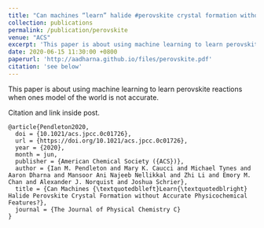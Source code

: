 ```yaml
---
title: "Can machines “learn” halide #perovskite crystal formation without accurate physicochemical features?"
collection: publications
permalink: /publication/perovskite
venue: "ACS"
excerpt: 'This paper is about using machine learning to learn perovskite reaching when ones model of the chemical world is not accurate'
date: 2020-06-15 11:30:00 +0800
paperurl: 'http://aadharna.github.io/files/perovskite.pdf'
citation: 'see below'
---
```




This paper is about using machine learning to learn perovskite reactions when ones model of the world is not accurate.

Citation  and link inside post. 

```
@article{Pendleton2020,
  doi = {10.1021/acs.jpcc.0c01726},
  url = {https://doi.org/10.1021/acs.jpcc.0c01726},
  year = {2020},
  month = jun,
  publisher = {American Chemical Society ({ACS})},
  author = {Ian M. Pendleton and Mary K. Caucci and Michael Tynes and Aaron Dharna and Mansoor Ani Najeeb Nellikkal and Zhi Li and Emory M. Chan and Alexander J. Norquist and Joshua Schrier},
  title = {Can Machines {\textquotedblleft}Learn{\textquotedblright} Halide Perovskite Crystal Formation without Accurate Physicochemical Features?},
  journal = {The Journal of Physical Chemistry C}
}

```

